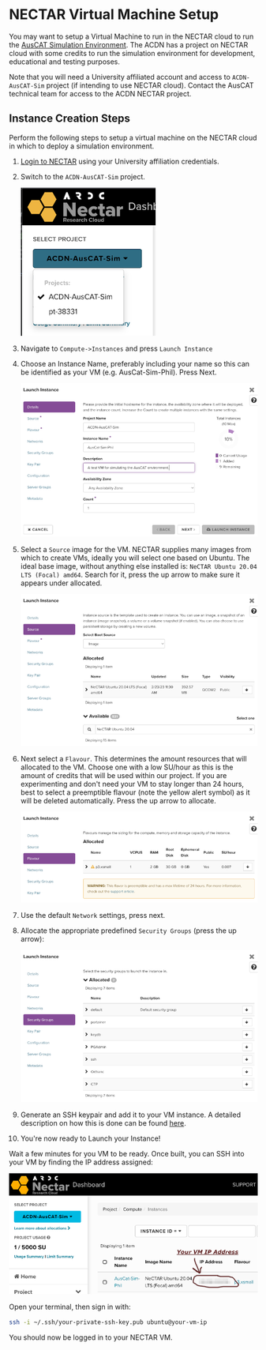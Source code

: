 # NECTAR Virtual Machine Setup

You may want to setup a Virtual Machine to run in the NECTAR cloud to run the [AusCAT Simulation Environment](https://github.com/AustralianCancerDataNetwork/auscatverse/blob/main/guides/SIMULATION.md). The ACDN has a project on NECTAR cloud with some credits to run the simulation environment for development, educational and testing purposes.

Note that you will need a University affiliated account and access to `ACDN-AusCAT-Sim` project (if intending to use NECTAR cloud). Contact the AusCAT technical team for access to the ACDN NECTAR project.

## Instance Creation Steps

Perform the following steps to setup a virtual machine on the NECTAR cloud in which to deploy a simulation environment.

1. [Login to NECTAR](https://dashboard.rc.nectar.org.au/project/) using your University affiliation credentials.

2. Switch to the `ACDN-AusCAT-Sim` project.

    ![Switch to the `ACDN-AusCAT-Sim` project](images/NECTAR_1.png)

3. Navigate to `Compute->Instances` and press `Launch Instance`

4. Choose an Instance Name, preferably including your name so this can be identified as your VM (e.g. AusCat-Sim-Phil). Press Next.

    ![Enter Instance Name](images/NECTAR_2.png)

5. Select a `Source` image for the VM. NECTAR supplies many images from which to create VMs, ideally you will select one based on Ubuntu. The ideal base image, without anything else installed is: `NeCTAR Ubuntu 20.04 LTS (Focal) amd64`. Search for it, press the up arrow to make sure it appears under allocated.

    ![Select Source](images/NECTAR_3.png)

6. Next select a `Flavour`. This determines the amount resources that will allocated to the VM. Choose one with a low SU/hour as this is the amount of credits that will be used within our project. If you are experimenting and don't need your VM to stay longer than 24 hours, best to select a preemptible flavour (note the yellow alert symbol) as it will be deleted automatically. Press the up arrow to allocate.

    ![Select Flavour](images/NECTAR_4.png)

7. Use the default `Network` settings, press next.

8. Allocate the appropriate predefined `Security Groups` (press the up arrow):

    ![Select Security Groups](images/NECTAR_5.png)

9. Generate an SSH keypair and add it to your VM instance. A detailed description on how this is done can be found [here](https://tutorials.rc.nectar.org.au/keypairs/03-ssh-keygen).

10. You're now ready to Launch your Instance!

Wait a few minutes for you VM to be ready. Once built, you can SSH into your VM by finding the IP address assigned:

![Launch Instance](images/NECTAR_6.png)

Open your terminal, then sign in with:

```bash
ssh -i ~/.ssh/your-private-ssh-key.pub ubuntu@your-vm-ip
```

You should now be logged in to your NECTAR VM.
